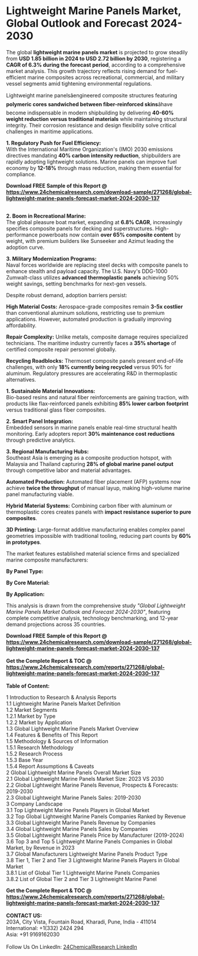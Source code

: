 <h1>Lightweight Marine Panels Market, Global Outlook and Forecast 2024-2030</h1><p>The global <strong>lightweight marine panels market</strong> is projected to grow steadily from <strong>USD 1.85 billion in 2024 to USD 2.72 billion by 2030</strong>, registering a <strong>CAGR of 6.3% during the forecast period</strong>, according to a comprehensive market analysis. This growth trajectory reflects rising demand for fuel-efficient marine composites across recreational, commercial, and military vessel segments amid tightening environmental regulations.</p><p>Lightweight marine panelsâengineered composite structures featuring <strong>polymeric cores sandwiched between fiber-reinforced skins</strong>âhave become indispensable in modern shipbuilding by delivering <strong>40-60% weight reduction versus traditional materials</strong> while maintaining structural integrity. Their corrosion resistance and design flexibility solve critical challenges in maritime applications.</p><p><strong>1. Regulatory Push for Fuel Efficiency:</strong><br>
With the International Maritime Organization's (IMO) 2030 emissions directives mandating <strong>40% carbon intensity reduction</strong>, shipbuilders are rapidly adopting lightweight solutions. Marine panels can improve fuel economy by <strong>12-18%</strong> through mass reduction, making them essential for compliance.</p><div><b>Download FREE Sample of this Report @ 
            <a href="https://www.24chemicalresearch.com/download-sample/271268/global-lightweight-marine-panels-forecast-market-2024-2030-137">
            https://www.24chemicalresearch.com/download-sample/271268/global-lightweight-marine-panels-forecast-market-2024-2030-137</a></b></div><br><p><strong>2. Boom in Recreational Marine:</strong><br>
The global pleasure boat market, expanding at <strong>6.8% CAGR</strong>, increasingly specifies composite panels for decking and superstructures. High-performance powerboats now contain <strong>over 65% composite content</strong> by weight, with premium builders like Sunseeker and Azimut leading the adoption curve.</p><p><strong>3. Military Modernization Programs:</strong><br>
Naval forces worldwide are replacing steel decks with composite panels to enhance stealth and payload capacity. The U.S. Navy's DDG-1000 Zumwalt-class utilizes <strong>advanced thermoplastic panels</strong> achieving 50% weight savings, setting benchmarks for next-gen vessels.</p><p>Despite robust demand, adoption barriers persist:</p><p><strong>High Material Costs:</strong> Aerospace-grade composites remain <strong>3-5x costlier</strong> than conventional aluminum solutions, restricting use to premium applications. However, automated production is gradually improving affordability.</p><p><strong>Repair Complexity:</strong> Unlike metals, composite damage requires specialized technicians. The maritime industry currently faces a <strong>35% shortage</strong> of certified composite repair personnel globally.</p><p><strong>Recycling Roadblocks:</strong> Thermoset composite panels present end-of-life challenges, with only <strong>18% currently being recycled</strong> versus 90% for aluminum. Regulatory pressures are accelerating R&amp;D in thermoplastic alternatives.</p><p><strong>1. Sustainable Material Innovations:</strong><br>
Bio-based resins and natural fiber reinforcements are gaining traction, with products like flax-reinforced panels exhibiting <strong>85% lower carbon footprint</strong> versus traditional glass fiber composites.</p><p><strong>2. Smart Panel Integration:</strong><br>
Embedded sensors in marine panels enable real-time structural health monitoring. Early adopters report <strong>30% maintenance cost reductions</strong> through predictive analytics.</p><p><strong>3. Regional Manufacturing Hubs:</strong><br>
Southeast Asia is emerging as a composite production hotspot, with Malaysia and Thailand capturing <strong>28% of global marine panel output</strong> through competitive labor and material advantages.</p><p><strong>Automated Production:</strong> Automated fiber placement (AFP) systems now achieve <strong>twice the throughput</strong> of manual layup, making high-volume marine panel manufacturing viable.</p><p><strong>Hybrid Material Systems:</strong> Combining carbon fiber with aluminum or thermoplastic cores creates panels with <strong>impact resistance superior to pure composites</strong>.</p><p><strong>3D Printing:</strong> Large-format additive manufacturing enables complex panel geometries impossible with traditional tooling, reducing part counts by <strong>60% in prototypes</strong>.</p><p>The market features established material science firms and specialized marine composite manufacturers:</p><p><strong>By Panel Type:</strong></p><p><strong>By Core Material:</strong></p><p><strong>By Application:</strong></p><p>This analysis is drawn from the comprehensive study <em>"Global Lightweight Marine Panels Market Outlook and Forecast 2024-2030"</em>, featuring complete competitive analysis, technology benchmarking, and 12-year demand projections across 35 countries.</p><div><b>Download FREE Sample of this Report @ 
            <a href="https://www.24chemicalresearch.com/download-sample/271268/global-lightweight-marine-panels-forecast-market-2024-2030-137">
            https://www.24chemicalresearch.com/download-sample/271268/global-lightweight-marine-panels-forecast-market-2024-2030-137</a></b></div><br><div><b>Get the Complete Report & TOC @ 
            <a href="https://www.24chemicalresearch.com/reports/271268/global-lightweight-marine-panels-forecast-market-2024-2030-137">
            https://www.24chemicalresearch.com/reports/271268/global-lightweight-marine-panels-forecast-market-2024-2030-137</a></b></div><br>
            <b>Table of Content:</b><p>1 Introduction to Research & Analysis Reports<br />
    1.1 Lightweight Marine Panels Market Definition<br />
    1.2 Market Segments<br />
        1.2.1 Market by Type<br />
        1.2.2 Market by Application<br />
    1.3 Global Lightweight Marine Panels Market Overview<br />
    1.4 Features & Benefits of This Report<br />
    1.5 Methodology & Sources of Information<br />
        1.5.1 Research Methodology<br />
        1.5.2 Research Process<br />
        1.5.3 Base Year<br />
        1.5.4 Report Assumptions & Caveats<br />
2 Global Lightweight Marine Panels Overall Market Size<br />
    2.1 Global Lightweight Marine Panels Market Size: 2023 VS 2030<br />
    2.2 Global Lightweight Marine Panels Revenue, Prospects & Forecasts: 2019-2030<br />
    2.3 Global Lightweight Marine Panels Sales: 2019-2030<br />
3 Company Landscape<br />
    3.1 Top Lightweight Marine Panels Players in Global Market<br />
    3.2 Top Global Lightweight Marine Panels Companies Ranked by Revenue<br />
    3.3 Global Lightweight Marine Panels Revenue by Companies<br />
    3.4 Global Lightweight Marine Panels Sales by Companies<br />
    3.5 Global Lightweight Marine Panels Price by Manufacturer (2019-2024)<br />
    3.6 Top 3 and Top 5 Lightweight Marine Panels Companies in Global Market, by Revenue in 2023<br />
    3.7 Global Manufacturers Lightweight Marine Panels Product Type<br />
    3.8 Tier 1, Tier 2 and Tier 3 Lightweight Marine Panels Players in Global Market<br />
        3.8.1 List of Global Tier 1 Lightweight Marine Panels Companies<br />
        3.8.2 List of Global Tier 2 and Tier 3 Lightweight Marine Panel</p><div><b>Get the Complete Report & TOC @ 
            <a href="https://www.24chemicalresearch.com/reports/271268/global-lightweight-marine-panels-forecast-market-2024-2030-137">
            https://www.24chemicalresearch.com/reports/271268/global-lightweight-marine-panels-forecast-market-2024-2030-137</a></b></div><br><b>CONTACT US:</b><br>
            203A, City Vista, Fountain Road, Kharadi, Pune, India - 411014<br>
            International: +1(332) 2424 294<br>
            Asia: +91 9169162030 <br><br>
            Follow Us On LinkedIn: <a href="https://www.linkedin.com/company/24chemicalresearch/">24ChemicalResearch LinkedIn</a>